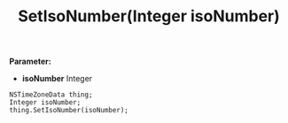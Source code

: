 ﻿---
uid: crmscript_ref_NSTimeZoneData_SetIsoNumber
title: SetIsoNumber(Integer isoNumber)
intellisense: NSTimeZoneData.SetIsoNumber
keywords: NSTimeZoneData, GetIsoNumber
so.topic: reference
---



**Parameter:** 
 - **isoNumber** Integer

```crmscript
NSTimeZoneData thing;
Integer isoNumber;
thing.SetIsoNumber(isoNumber);
```

